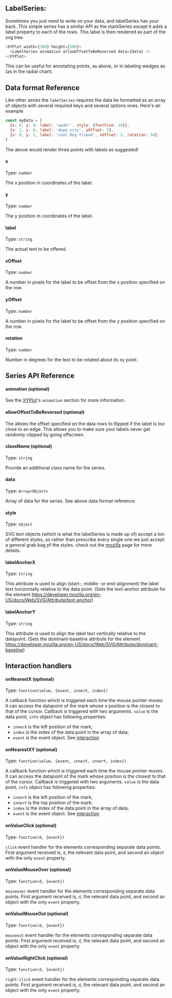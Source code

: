 ## LabelSeries:

<!-- INJECT:"LabelSeriesExampleWithLink" -->

Sometimes you just need to write on your data, and labelSeries has your back.
This simple series has a similar API as the markSeries except it adds a label
property to each of the rows. This label is then rendered as part of the svg
tree.

```javascript
<XYPlot width={300} height={300}>
  <LabelSeries animation allowOffsetToBeReversed data={data} />
</XYPlot>
```

This can be useful for annotating points, as above, or in labeling wedges as (as
in the radial chart).

## Data format Reference

Like other series the `labelSeries` requires the data be formatted as an array
of objects with several required keys and several options ones. Here's an
example

```javascript
const myData = [
  {x: 0, y: 0, label: 'woah!', style: {fontSize: 10}},
  {x: 1, y: 0, label: 'dope city', yOffset: 5},
  {x: 0, y: 1, label: 'cool Dog friend', xOffset: 5, rotation: 34},
]
```

The above would render three points with labels as suggested!

#### x

Type: `number`

The x position in coordinates of the label.

#### y

Type: `number`

The y position in coordinates of the label.

#### label

Type: `string`

The actual text to be offered.

#### xOffset

Type: `number`

A number in pixels for the label to be offset from the x position specified on
the row.

#### yOffset

Type: `number`

A number in pixels for the label to be offset from the y position specified on
the row.

#### rotation

Type: `number`

Number in degrees for the text to be rotated about its xy point.

## Series API Reference

#### animation (optional)

See the [XYPlot](xy-plot.md)'s `animation` section for more information.

#### allowOffsetToBeReversed (optional)

The allows the offset specified on the data rows to flipped if the label is too
close to an edge. This allows you to make sure your labels never get randomly
clipped by going offscreen.

#### className (optional)

Type: `string`

Provide an additional class name for the series.

#### data

Type: `Array<Object>`

Array of data for the series. See above data format reference.

#### style

Type: `object`

SVG text objects (which is what the labelSeries is made up of) accept a ton of
different styles, so rather than prescribe every single one we just accept a
general grab bag pf the styles. check out the
[mozilla](https://developer.mozilla.org/en-US/docs/Web/SVG/Element/text) page
for more details.

#### labelAnchorX

Type: `string`

This attribute is used to align (start-, middle- or end-alignment) the label
text horizontally relative to the data point. (Sets the text-anchor attribute
for the element
https://developer.mozilla.org/en-US/docs/Web/SVG/Attribute/text-anchor)

#### labelAnchorY

Type: `string`

This attribute is used to align the label text vertically relative to the
datapoint. (Sets the dominant-baseline attribute for the element
https://developer.mozilla.org/en-US/docs/Web/SVG/Attribute/dominant-baseline)

## Interaction handlers

#### onNearestX (optional)

Type: `function(value, {event, innerX, index})`

A callback function which is triggered each time the mouse pointer moves. It can
access the datapoint of the mark whose x position is the closest to that of the
cursor. Callback is triggered with two arguments. `value` is the data point,
`info` object has following properties:

- `innerX` is the left position of the mark;
- `index` is the index of the data point in the array of data;
- `event` is the event object. See [interaction](interaction.md)

#### onNearestXY (optional)

Type: `function(value, {event, innerX, innerY, index})`

A callback function which is triggered each time the mouse pointer moves. It can
access the datapoint of the mark whose position is the closest to that of the
cursor. Callback is triggered with two arguments. `value` is the data point,
`info` object has following properties:

- `innerX` is the left position of the mark;
- `innerY` is the top position of the mark;
- `index` is the index of the data point in the array of data;
- `event` is the event object. See [interaction](interaction.md)

#### onValueClick (optional)

Type: `function(d, {event})`

`click` event handler for the elements corresponding separate data points. First
argument received is, `d`, the relevant data point, and second an object with
the only `event` property.

#### onValueMouseOver (optional)

Type: `function(d, {event})`

`mouseover` event handler for the elements corresponding separate data points.
First argument received is, `d`, the relevant data point, and second an object
with the only `event` property.

#### onValueMouseOut (optional)

Type: `function(d, {event})`

`mouseout` event handler for the elements corresponding separate data points.
First argument received is, `d`, the relevant data point, and second an object
with the only `event` property.

#### onValueRightClick (optional)

Type: `function(d, {event})`

`right-click` event handler for the elements corresponding separate data points.
First argument received is, `d`, the relevant data point, and second an object
with the only `event` property.
